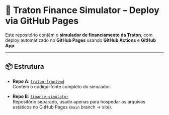 # 🚀 Traton Finance Simulator – Deploy via GitHub Pages

Este repositório contém o **simulador de financiamento da Traton**, com deploy automatizado no **GitHub Pages** usando **GitHub Actions** e **GitHub App**.

---

## 📦 Estrutura

- **Repo A**: [`traton-frontend`](https://github.com/tratonfs/traton-frontend)  
  Contém o código-fonte completo do simulador.

- **Repo B**: [`finance-simulator`](https://github.com/tratonfs/finance-simulator)  
  Repositório separado, usado apenas para hospedar os arquivos estáticos no GitHub Pages (`main` branch → site).

